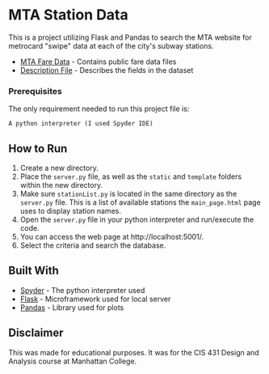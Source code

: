 # MTA Station Data
This is a project utilizing Flask and Pandas to search the MTA website for metrocard "swipe" data at each of the city's subway stations.

* [MTA Fare Data](http://web.mta.info/developers/fare.html) - Contains public fare data files
* [Description File](http://web.mta.info/developers/resources/nyct/fares/fare_type_description.txt) - Describes the fields in the dataset

### Prerequisites
The only requirement needed to run this project file is:
```
A python interpreter (I used Spyder IDE)
```

## How to Run
1. Create a new directory.
2. Place the ```server.py``` file, as well as the ```static``` and ```template``` folders within the new directory.
3. Make sure ```stationList.py``` is located in the same directory as the ```server.py``` file. This is a list of available stations the ```main_page.html``` page uses to display station names. 
4. Open the ```server.py``` file in your python interpreter and run/execute the code.
5. You can access the web page at http://localhost:5001/.
6. Select the criteria and search the database. 

## Built With
* [Spyder](https://www.spyder-ide.org/) - The python interpreter used
* [Flask](http://flask.pocoo.org/) - Microframework used for local server
* [Pandas](https://pandas.pydata.org/) - Library used for plots

## Disclaimer
This was made for educational purposes. It was for the CIS 431 Design and Analysis course at Manhattan College.
